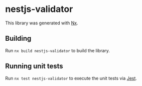 # nestjs-validator

This library was generated with [Nx](https://nx.dev).

## Building

Run `nx build nestjs-validator` to build the library.

## Running unit tests

Run `nx test nestjs-validator` to execute the unit tests via [Jest](https://jestjs.io).
